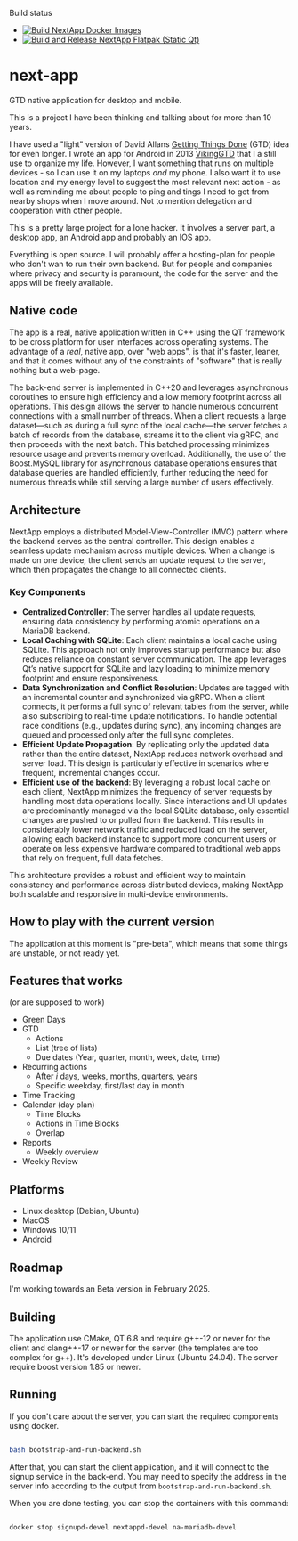 Build status
- [![Build NextApp Docker Images](https://github.com/jgaa/next-app/actions/workflows/build_containers.yaml/badge.svg?branch=main)](https://github.com/jgaa/next-app/actions/workflows/build_containers.yaml)
- [![Build and Release NextApp Flatpak (Static Qt)](https://github.com/jgaa/next-app/actions/workflows/build-ui-flatpak.yaml/badge.svg)](https://github.com/jgaa/next-app/actions/workflows/build-ui-flatpak.yaml)

# next-app
GTD native application for desktop and mobile.

This is a project I have been thinking and talking about for more than 10 years.

I have used a "light" version of David Allans [Getting Things Done](https://gettingthingsdone.com) (GTD) 
idea for even longer. I wrote an app for Android in 2013 [VikingGTD](https://github.com/jgaa/VikingGTD)
that I a still use to organize my life. However, I want something that runs on multiple 
devices - so I can use it on my laptops *and* my phone. I also want it to use location 
and my energy level to suggest the most relevant next action - as well as reminding me about people to
ping and tings I need to get from nearby shops when I move around. 
Not to mention delegation and cooperation with other people.

This is a pretty large project for a lone hacker. It involves a server part, a desktop app, an Android app
and probably an IOS app.

Everything is open source. I will probably offer a hosting-plan for people who don't wan to run
their own backend. But for people and companies where privacy and security is paramount,
the code for the server and the apps will be freely available.

## Native code

The app is a real, native application written in C++ using the QT framework
to be cross platform for user interfaces across operating systems. The advantage
of a *real*, native app, over "web apps", is that it's faster, leaner, and that
it comes without any of the constraints of "software" that is really nothing but a
web-page.

The back-end server is implemented in C++20 and leverages asynchronous coroutines to ensure high efficiency and a low memory footprint across all operations. This design allows the server to handle numerous concurrent connections with a small number of threads. When a client requests a large dataset—such as during a full sync of the local cache—the server fetches a batch of records from the database, streams it to the client via gRPC, and then proceeds with the next batch. This batched processing minimizes resource usage and prevents memory overload. Additionally, the use of the Boost.MySQL library for asynchronous database operations ensures that database queries are handled efficiently, further reducing the need for numerous threads while still serving a large number of users effectively.

## Architecture

NextApp employs a distributed Model-View-Controller (MVC) pattern where the backend serves as the central controller. This design enables a seamless update mechanism across multiple devices. When a change is made on one device, the client sends an update request to the server, which then propagates the change to all connected clients.

### Key Components
- **Centralized Controller**: The server handles all update requests, ensuring data consistency by performing atomic operations on a MariaDB backend.
- **Local Caching with SQLite**: Each client maintains a local cache using SQLite. This approach not only improves startup performance but also reduces reliance on constant server communication. The app leverages Qt’s native support for SQLite and lazy loading to minimize memory footprint and ensure responsiveness.
- **Data Synchronization and Conflict Resolution**: Updates are tagged with an incremental counter and synchronized via gRPC. When a client connects, it performs a full sync of relevant tables from the server, while also subscribing to real-time update notifications. To handle potential race conditions (e.g., updates during sync), any incoming changes are queued and processed only after the full sync completes.
- **Efficient Update Propagation**: By replicating only the updated data rather than the entire dataset, NextApp reduces network overhead and server load. This design is particularly effective in scenarios where frequent, incremental changes occur.
- **Efficient use of the backend**: By leveraging a robust local cache on each client, NextApp minimizes the frequency of server requests by handling most data operations locally. Since interactions and UI updates are predominantly managed via the local SQLite database, only essential changes are pushed to or pulled from the backend. This results in considerably lower network traffic and reduced load on the server, allowing each backend instance to support more concurrent users or operate on less expensive hardware compared to traditional web apps that rely on frequent, full data fetches.

This architecture provides a robust and efficient way to maintain consistency and performance across distributed devices, making NextApp both scalable and responsive in multi-device environments.

## How to play with the current version

The application at this moment is "pre-beta", which means that some things
are unstable, or not ready yet.

## Features that works
(or are supposed to work)

- Green Days
- GTD
  - Actions
  - List (tree of lists)
  - Due dates (Year, quarter, month, week, date, time)
- Recurring actions
  - After *i* days, weeks, months, quarters, years
  - Specific weekday, first/last day in month
- Time Tracking
- Calendar (day plan)
  - Time Blocks
  - Actions in Time Blocks
  - Overlap
- Reports
  - Weekly overview
- Weekly Review

## Platforms

- Linux desktop (Debian, Ubuntu)
- MacOS
- Windows 10/11
- Android

## Roadmap

I'm working towards an Beta version in February 2025.

## Building

The application use CMake, QT 6.8 and require g++-12 or never for the client and clang++-17 or newer for the server (the templates are too complex for g++). It's developed under
Linux (Ubuntu 24.04). The server require boost version 1.85 or newer.

## Running

If you don't care about the server, you can start the required components using docker.

```sh

bash bootstrap-and-run-backend.sh

```

After that, you can start the client application, and it will connect to the signup service
in the back-end. You may need to specify the address in the server info according to the
output from `bootstrap-and-run-backend.sh`.

When you are done testing, you can stop the containers with this command:

```sh

docker stop signupd-devel nextappd-devel na-mariadb-devel

```


